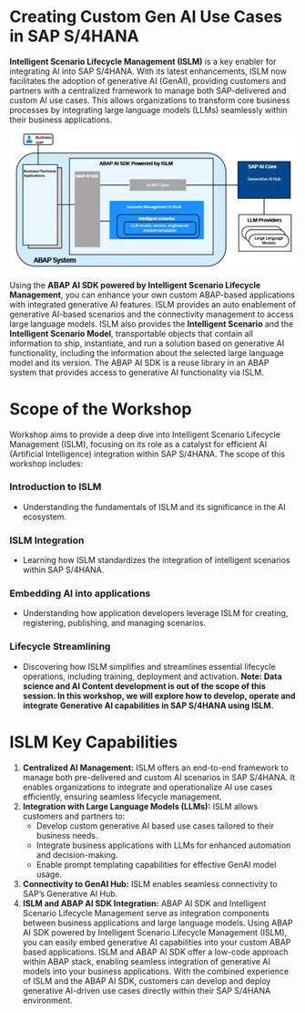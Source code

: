 # Creating Custom Gen AI Use Cases in SAP S/4HANA

**Intelligent Scenario Lifecycle Management (ISLM)** is a key enabler for integrating AI into SAP S/4HANA. With its latest enhancements, ISLM now facilitates the adoption of generative AI (GenAI), providing customers and partners with a centralized framework to manage both SAP-delivered and custom AI use cases. This allows organizations to transform core business processes by integrating large language models (LLMs) seamlessly within their business applications.

![](./images/islm_arch.jpg)

Using the **ABAP AI SDK powered by Intelligent Scenario Lifecycle Management**, you can enhance your own custom ABAP-based applications with integrated generative AI features.
ISLM provides an auto enablement of generative AI-based scenarios and the connectivity management to access large language models. ISLM also provides the **Intelligent Scenario** and the **Intelligent Scenario Model**, transportable objects that contain all information to ship, instantiate, and run a solution based on generative AI functionality, including the information about the selected large language model and its version.
The ABAP AI SDK is a reuse library in an ABAP system that provides access to generative AI functionality via ISLM.

# Scope of the Workshop

Workshop aims to provide a deep dive into Intelligent Scenario Lifecycle Management (ISLM), focusing on its role as a catalyst for efficient AI (Artificial Intelligence) integration within SAP S/4HANA. The scope of this workshop includes:

### Introduction to ISLM
- Understanding the fundamentals of ISLM and its significance in the AI ecosystem. <br/>

### ISLM Integration
- Learning how ISLM standardizes the integration of intelligent scenarios within SAP S/4HANA.<br/>

### Embedding AI into applications
- Understanding how application developers leverage ISLM for creating, registering, publishing, and managing scenarios.<br/>

### Lifecycle Streamlining
- Discovering how ISLM simplifies and streamlines essential lifecycle operations, including training, deployment and activation.
  **Note: Data science and AI Content development is out of the scope of this session. In this workshop, we will explore how to develop, operate and integrate Generative AI capabilities in SAP S/4HANA using ISLM.**<br/>


# ISLM Key Capabilities

1. **Centralized AI Management:** ISLM offers an end-to-end framework to manage both pre-delivered and custom AI scenarios in SAP S/4HANA. It enables organizations to integrate and operationalize AI use cases efficiently, ensuring seamless lifecycle management.
2. **Integration with Large Language Models (LLMs):** ISLM allows customers and partners to:
   - Develop custom generative AI based use cases tailored to their business needs.
   - Integrate business applications with LLMs for enhanced automation and decision-making.
   - Enable prompt templating capabilities for effective GenAI model usage.
3. **Connectivity to GenAI Hub:** ISLM enables seamless connectivity to SAP’s Generative AI Hub.
4. **ISLM and ABAP AI SDK Integration:** ABAP AI SDK and Intelligent Scenario Lifecycle Management serve as integration components between business applications and large language models. Using ABAP AI SDK powered by Intelligent Scenario Lifecycle Management (ISLM), you can easily embed generative AI capabilities into your custom ABAP based applications. ISLM and ABAP AI SDK offer a low-code approach within ABAP stack, enabling seamless integration of generative AI models into your business applications. With the combined experience of ISLM and the ABAP AI SDK, customers can develop and deploy generative AI-driven use cases directly within their SAP S/4HANA environment.
